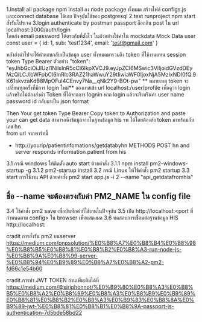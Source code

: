 1.Install all package npm install ลง node package ทั้งหมด สร้างไฟล์ configs.js และconnect database ได้เลย ปัจจุบันใช้ของ postgresql
2.test runproject npm start สั่งรันโปรเจค
3.login authenticate by postman passport
ล็อกอิน post ใน url  localhost:3000/auth/login  
โดยส่ง email password ให้ตรงกับที่ตั้งไว
  ในตัวอย่างใช้ค่าใน mockdata
   Mock Data user   
   const user = {
     id: 1,
     sub: 'test1234',
     email: 'test@gmail.com' 
   }

   หลังส่งค่าไปจะได้ค่าตอบกลับเป็นข้อมูล user ทั้งหมดมารวมถึง token ที่ใช้งานแทน session  token Type Bearer 
   ตัวอย่าง "token": "eyJhbGciOiJIUzI1NiIsInR5cCI6IkpXVCJ9.eyJpZCI6MSwic3ViIjoidGVzdDEyMzQiLCJlbWFpbCI6InRlc3RAZ21haWwuY29tIiwiaWF0IjoxNjA5MzIxNDI0fQ.9K61skvzaKdB8MpOFuI4CEnvy7Na__qNk2Y9-BOt-pw"
   ** หมายเหตุ  token จะเปลี่ยนทุกครั้งที่มีการ login ใหม่** 
   ลองเทสเข้า url localhost:<port>/user/profile เพื่อดูว่า login แล้วหรือไม่ต้องส่งค่า Token ที่ได้จากการ lognin  หาก login แล้วจะรีเทรินค่า user name password id กลับมาเป็น json format

Then Your get token Type Bearer Copy token to Authorization and paste your can get data  สามารถดึงข้อมูลจากในฐานข้อมูล his รพ ได้โดยต้องส่ง token มาพร้อมกับเลข hn  
   from url จากพาร์ทนี้
   - http://yourip/patientinfomations/getdatabyhn METHODS POST hn and server responds information patient from his


 3.1 กรณี windows ให้ติดตั้ง auto start ด้วยคำสั่ง
 3.1.1 npm install pm2-windows-startup -g
 3.1.2 pm2-startup install
 3.2 กรณี Linux ให้ใช้คำสั้ง pm2 startup
 3.3 start การใช้งาน API ด้วยคำสั่ง pm2 start app.js -i 2 --name "api_getdatafromhis"
 ## ชื่อ --name จะต้องตรงกับค่า PM2_NAME ใน config file
 3.4 ใช้คำสั่ง pm2 save เพื่อบันทึกค่าที่ใช้งานในปัจจุบัน
 3.5 เปิด http://localhost:<port ที่กำหนดตาม config> ใน browser เพื่อแสดงผล 
 3.6 ทดสอบการเชื่อมต่อฐานข้อมูล HIS http://localhost:<port>



 cradit การสั่งรัน pm2 บนserver https://medium.com/pnpsolution/%E0%B8%A7%E0%B8%B4%E0%B8%98%E0%B8%B5%E0%B8%81%E0%B8%B2%E0%B8%A3-run-node-js-%E0%B8%9A%E0%B8%99-server-%E0%B8%94%E0%B9%89%E0%B8%A7%E0%B8%A2-pm2-fd66c1e54b60
 
 
 cradit.การทำ JWT TOKEN อ่านเพิ่มเติมได้ที่ 
 https://medium.com/@siriphonnot/%E0%B9%80%E0%B8%A3%E0%B8%B5%E0%B8%A2%E0%B8%99%E0%B8%A3%E0%B8%B9%E0%B9%89%E0%B8%81%E0%B8%B2%E0%B8%A3%E0%B9%83%E0%B8%8A%E0%B9%89-jwt-%E0%B8%81%E0%B8%B1%E0%B8%9A-passport-js-authentication-7d5bde58bd22
